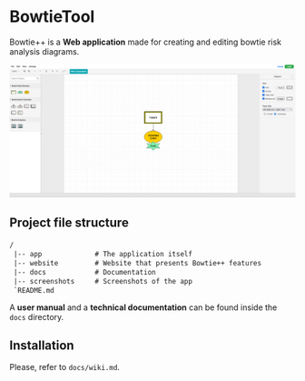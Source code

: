 # BowtieTool

Bowtie++ is a **Web application** made for creating and editing bowtie risk analysis diagrams.

![alt text](screenshots/bowtie_home.png)

## Project file structure

```
/
 |-- app             # The application itself
 |-- website         # Website that presents Bowtie++ features
 |-- docs            # Documentation
 |-- screenshots     # Screenshots of the app
 `README.md
```

A **user manual** and a **technical documentation** can be found inside the `docs` directory.

## Installation

Please, refer to `docs/wiki.md`.
